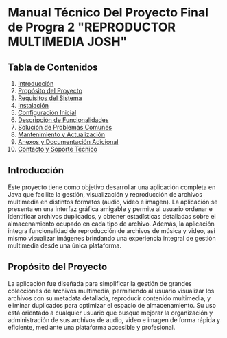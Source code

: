 # Manual Técnico Del Proyecto Final de Progra 2 "REPRODUCTOR MULTIMEDIA JOSH"

## Tabla de Contenidos
1. [Introducción](#introducción)
2. [Propósito del Proyecto](#proposito-del-proyecto)
3. [Requisitos del Sistema](#requisitos-del-sistema)
4. [Instalación](#instalación)
5. [Configuración Inicial](#configuración-inicial)
6. [Descripción de Funcionalidades](#descripción-de-funcionalidades)
7. [Solución de Problemas Comunes](#solución-de-problemas-comunes)
8. [Mantenimiento y Actualización](#mantenimiento-y-actualización)
9. [Anexos y Documentación Adicional](#anexos-y-documentación-adicional)
10. [Contacto y Soporte Técnico](#contacto-y-soporte-técnico)

## Introducción
Este proyecto tiene como objetivo desarrollar una aplicación completa en Java que facilite la gestión, 
visualización y reproducción de archivos multimedia en distintos formatos (audio, video e imagen). La 
aplicación se presenta en una interfaz gráfica amigable y permite al usuario ordenar e identificar 
archivos duplicados, y obtener estadísticas detalladas sobre el almacenamiento ocupado en cada tipo 
de archivo. Además, la aplicación integra funcionalidad de reproducción de archivos de música y video,
así mismo visualizar imágenes brindando una experiencia integral de gestión multimedia desde una 
única plataforma.

## Propósito del Proyecto
La aplicación fue diseñada para simplificar la gestión de grandes colecciones de archivos multimedia, 
permitiendo al usuario visualizar los archivos con su metadata detallada, reproducir contenido 
multimedia, y eliminar duplicados para optimizar el espacio de almacenamiento. Su uso está orientado 
a cualquier usuario que busque mejorar la organización y administración de sus archivos de audio, video 
e imagen de forma rápida y eficiente, mediante una plataforma accesible y profesional.



